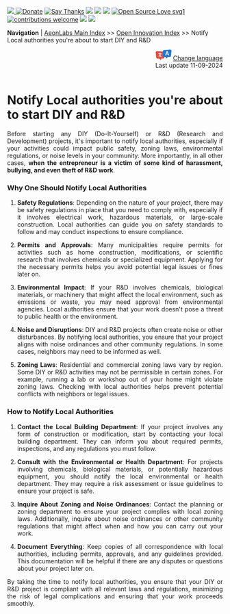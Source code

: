 [![](https://dcbadge.vercel.app/api/server/hw3j3RwfJf) ](https://discord.gg/hw3j3RwfJf)
 [![Donate](https://img.shields.io/badge/donate-$-brown.svg?style=for-the-badge)](http://paypal.me/mtpsilva)
 [![Say Thanks](https://img.shields.io/badge/Say%20Thanks-!-yellow.svg?style=for-the-badge)](https://saythanks.io/to/mtpsilva)
![](https://img.shields.io/github/last-commit/aeonSolutions/aeonSolutions?style=for-the-badge)
<img src="https://us-central1-trackgit-analytics.cloudfunctions.net/token/ping/lztozx5fhr486ojv78ol" />
![](https://views.whatilearened.today/views/github/aeonSolutions/aeonSolutions.svg)
[![Open Source Love svg1](https://badges.frapsoft.com/os/v1/open-source.svg?v=103)](#)
[![contributions welcome](https://img.shields.io/badge/contributions-welcome-brightgreen.svg?style=flat&label=Contributions&colorA=red&colorB=black	)](#)
[<img src="https://cdn.buymeacoffee.com/buttons/v2/default-yellow.png" data-canonical-src="https://cdn.buymeacoffee.com/buttons/v2/default-yellow.png" height="30" />](https://www.buymeacoffee.com/migueltomas)
<a href="https://github.com/sponsors/aeonSolutions">
  <img height="40" src="https://github.com/aeonSolutions/PCB-Prototyping-Catalogue/blob/main/media/become_a_github_sponsor.png">
</a>


**Navigation** | [AeonLabs Main Index](https://github.com/aeonSolutions/aeonSolutions/blob/main/aeonSolutions-Main-Index.md)  >>  [Open Innovation Index](https://github.com/aeonSolutions/aeonSolutions/blob/main/open-innovation-book-index.md)  >> Notify Local authorities you're about to start DIY and R&D

<div align="right">
   <img height="25" src="https://github.com/aeonSolutions/aeonSolutions/blob/main/media/language-icon.png"> 
 <a href="https://github-com.translate.goog/aeonSolutions/aeonSolutions/blob/main/Notify_Local_authorities_you're_about_to_start_DIY_and_R&D.md?_x_tr_sl=auto&_x_tr_tl=sv&_x_tr_hl=en&_x_tr_pto=wapp">Change language</a> <br>
Last update 11-09-2024
</div>

<br>

<div align="justify">

# Notify Local authorities you're about to start DIY and R&D
Before starting any DIY (Do-It-Yourself) or R&D (Research and Development) projects, it's important to notify local authorities, especially if your activities could impact public safety, zoning laws, environmental regulations, or noise levels in your community.  More importantly, in all other cases, **when the entrepreneur is a victim of some kind of harassment, bullying, and even theft of R&D work**. 

### Why One Should Notify Local Authorities

1. **Safety Regulations**: Depending on the nature of your project, there may be safety regulations in place that you need to comply with, especially if it involves electrical work, hazardous materials, or large-scale construction. Local authorities can guide you on safety standards to follow and may conduct inspections to ensure compliance.

2. **Permits and Approvals**: Many municipalities require permits for activities such as home construction, modifications, or scientific research that involves chemicals or specialized equipment. Applying for the necessary permits helps you avoid potential legal issues or fines later on.

3. **Environmental Impact**: If your R&D involves chemicals, biological materials, or machinery that might affect the local environment, such as emissions or waste, you may need approval from environmental agencies. Local authorities ensure that your work doesn't pose a threat to public health or the environment.

4. **Noise and Disruptions**: DIY and R&D projects often create noise or other disturbances. By notifying local authorities, you ensure that your project aligns with noise ordinances and other community regulations. In some cases, neighbors may need to be informed as well.

5. **Zoning Laws**: Residential and commercial zoning laws vary by region. Some DIY or R&D activities may not be permissible in certain zones. For example, running a lab or workshop out of your home might violate zoning laws. Checking with local authorities helps prevent potential conflicts with neighbors or legal issues.

### How to Notify Local Authorities

1. **Contact the Local Building Department**: If your project involves any form of construction or modification, start by contacting your local building department. They can inform you about required permits, inspections, and any regulations you must follow.

2. **Consult with the Environmental or Health Department**: For projects involving chemicals, biological materials, or potentially hazardous equipment, you should notify the local environmental or health department. They may require a risk assessment or issue guidelines to ensure your project is safe.

3. **Inquire About Zoning and Noise Ordinances**: Contact the planning or zoning department to ensure your project complies with local zoning laws. Additionally, inquire about noise ordinances or other community regulations that might affect when and how you can carry out your work.

4. **Document Everything**: Keep copies of all correspondence with local authorities, including permits, approvals, and any guidelines provided. This documentation will be helpful if there are any disputes or questions about your project later on.

By taking the time to notify local authorities, you ensure that your DIY or R&D project is compliant with all relevant laws and regulations, minimizing the risk of legal complications and ensuring that your work proceeds smoothly.

</div>
